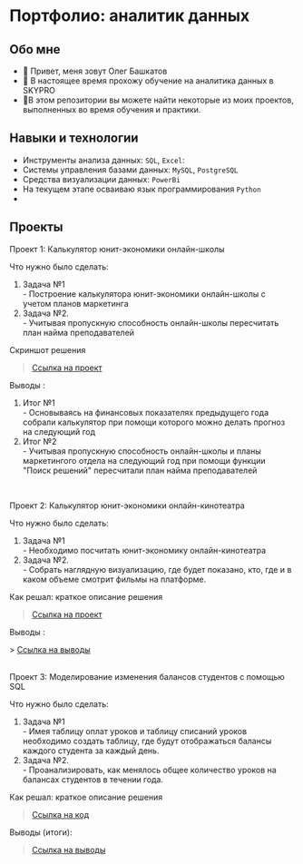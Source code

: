 # Портфолио: аналитик данных

## Обо мне 
- 👋 Привет, меня зовут Олег Башкатов
- 👀 В настоящее время прохожу обучение на аналитика данных в SKYPRO
- 🌱В этом репозитории вы можете найти некоторые из моих проектов, выполненных во время обучения и практики.

## Навыки и технологии
- Инструменты анализа данных: ``SQL``, ``Excel``:  
- Системы управления базами данных: ``MySQL``, ``PostgreSQL``
- Средства визуализации данных: ``PowerBi``
- На текущем этапе осваиваю язык программирования ``Python``
- 
## Проекты
<p> Проект 1: Калькулятор юнит-экономики онлайн-школы</p>
<p>Что нужно было сделать:<p>
<ol>
  <li>Задача №1</li>
  - Построение  калькулятора юнит-экономики онлайн-школы с учетом планов маркетинга
  <li>Задача №2.</li>
  - Учитывая пропускную способность онлайн-школы пересчитать план найма преподавателей
</ol>

<p>Скриншот решения<p>

> <a href="[https://docs.google.com/document/d/1EywyVy3XvUt5tRAaC5yf9-vC1RTnMkShdpC1wOgTxZM/edit](https://docs.google.com/spreadsheets/d/1eSe_g1kU--1-6QfJSIkjgfJ1PsbO351cDAzFL9npmH8/edit?usp=sharing)">Ссылка на проект</a>
  

<p>Выводы :<p>
<ol>
  <li>Итог №1</li>
   - Основываясь на финансовых показателях предыдущего года собрали калькулятор при помощи которого можно делать прогноз на следующий год
  <li>Итог №2</li>
  - Учитывая пропускную способность онлайн-школы и планы маркетингого отдела на следующий год при помощи функции "Поиск решений" пересчитали план найма преподавателей
</ol>
<br> 

<p> Проект 2: Калькулятор юнит-экономики онлайн-кинотеатра</p>
<p>Что нужно было сделать:<p>
<ol>
  <li>Задача №1</li>
  - Необходимо посчитать юнит-экономику онлайн-кинотеатра
  <li>Задача №2.</li>
  - Собрать наглядную визуализацию, где будет показано, кто, где и в каком объеме смотрит фильмы на платформе.
</ol>

<p>Как решал: краткое описание решения <p>

> <a href="https://docs.google.com/spreadsheets/d/1faoU-I8crF_33r8Vd4oX9lxuOqsyJz3V-qFrgowx6fA/edit#gid=796440143">Ссылка на проект</a>

 
<p>Выводы :<p>
> <a href="https://docs.google.com/presentation/d/1NLZRJb_ZqqIgyRUaEF9IS7St3rtCJjBVz8GnPdOkTNQ/edit#slide=id.p">Ссылка на выводы</a>
<br> 
  <br> 
<p> Проект 3: Моделирование изменения балансов студентов с помощью SQL</p>
<p>Что нужно было сделать:<p>
<ol>
  <li>Задача №1</li>
  - Имея таблицу оплат уроков и таблицу списаний уроков необходимо создать таблицу, где будут отображаться балансы каждого студента за каждый день.
  <li>Задача №2.</li>
  - Проанализировать, как менялось общее количество уроков на балансах студентов в течении года.
</ol>

<p>Как решал: краткое описание решения <p>
  
> <a href="https://docs.google.com/document/d/1RBE7FfkjS4P7Hw_y9jypUiQ_ctDNlHcjtYwCaN40cWk/edit?usp=sharing">Ссылка на код</a>


  <p>Выводы (итоги):<p>

> <a href="https://docs.google.com/document/d/13cN-tyDYZstcqd-Uo2q4OhNWbbQ36g4Wl6GTVchzUW4/edit">Ссылка на выводы</a>
<br> 
<!---
Oleg179/Oleg179 is a ✨ special ✨ repository because its `README.md` (this file) appears on your GitHub profile.
You can click the Preview link to take a look at your changes.
--->
